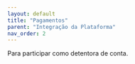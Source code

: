 ```yaml
---
layout: default
title: "Pagamentos"
parent: "Integração da Plataforma"
nav_order: 2
---
```


Para participar como detentora de conta.
